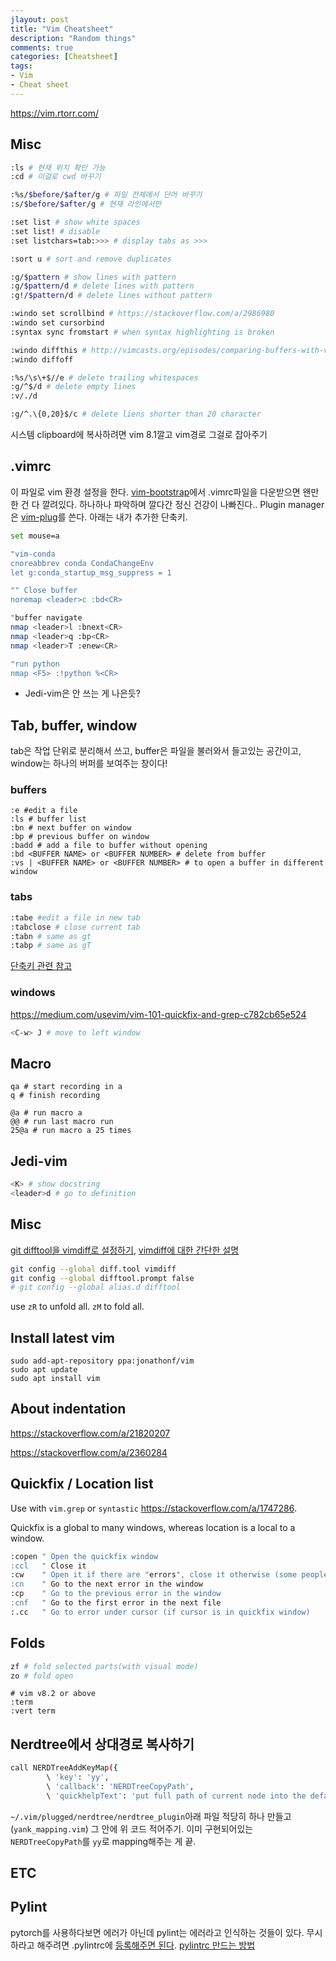 ```yaml
---
jlayout: post
title: "Vim Cheatsheet"
description: "Random things"
comments: true
categories: [Cheatsheet]
tags:
- Vim
- Cheat sheet
---
```


https://vim.rtorr.com/

## Misc

```bash
:ls # 현재 위치 확인 가능
:cd # 이걸로 cwd 바꾸기

:%s/$before/$after/g # 파일 전체에서 단어 바꾸기
:s/$before/$after/g # 현재 라인에서만

:set list # show white spaces
:set list! # disable
:set listchars=tab:>>> # display tabs as >>>

:sort u # sort and remove duplicates

:g/$pattern # show lines with pattern
:g/$pattern/d # delete lines with pattern
:g!/$pattern/d # delete lines without pattern

:windo set scrollbind # https://stackoverflow.com/a/2986980
:windo set cursorbind
:syntax sync fromstart # when syntax highlighting is broken

:windo diffthis # http://vimcasts.org/episodes/comparing-buffers-with-vimdiff/
:windo diffoff

:%s/\s\+$//e # delete trailing whitespaces
:g/^$/d # delete empty lines
:v/./d

:g/^.\{0,20}$/c # delete liens shorter than 20 character
```

시스템 clipboard에 복사하려면 vim 8.1깔고 vim경로 그걸로 잡아주기



## .vimrc

이 파일로 vim 환경 설정을 한다. [vim-bootstrap](https://vim-bootstrap.com/)에서 .vimrc파일을 다운받으면 왠만한 건 다 깔려있다. 하나하나 파악하며 깔다간 정신 건강이 나빠진다.. Plugin manager은 [vim-plug](https://github.com/junegunn/vim-plug)를 쓴다. 아래는 내가 추가한 단축키.

```bash
set mouse=a

"vim-conda
cnoreabbrev conda CondaChangeEnv
let g:conda_startup_msg_suppress = 1

"" Close buffer
noremap <leader>c :bd<CR>

"buffer navigate
nmap <leader>l :bnext<CR>
nmap <leader>q :bp<CR>
nmap <leader>T :enew<CR>

"run python
nmap <F5> :!python %<CR>
```

- Jedi-vim은 안 쓰는 게 나은듯?



## Tab, buffer, window

tab은 작업 단위로 분리해서 쓰고, buffer은 파일을 불러와서 들고있는 공간이고, window는 하나의 버퍼를 보여주는 창이다!

### buffers

```shell
:e #edit a file
:ls # buffer list
:bn # next buffer on window
:bp # previous buffer on window
:badd # add a file to buffer without opening
:bd <BUFFER NAME> or <BUFFER NUMBER> # delete from buffer
:vs | <BUFFER NAME> or <BUFFER NUMBER> # to open a buffer in different window
```

### tabs

```bash
:tabe #edit a file in new tab
:tabclose # close current tab
:tabn # same as gt
:tabp # same as gT
```

[단축키 관련 참고](vim.wikia.com/wiki/Using_tab_pages)

### windows

https://medium.com/usevim/vim-101-quickfix-and-grep-c782cb65e524

```bash
<C-w> J # move to left window
```



## Macro

```shell
qa # start recording in a
q # finish recording

@a # run macro a
@@ # run last macro run
25@a # run macro a 25 times
```



## Jedi-vim

```bash
<K> # show docstring
<leader>d # go to definition
```



## Misc

[git difftool을 vimdiff로 설정하기](https://stackoverflow.com/a/3713865),  [vimdiff에 대한 간단한 설명]([https://goodtogreate.tistory.com/entry/git-difftool-%EC%82%AC%EC%9A%A9%EB%B2%95](https://goodtogreate.tistory.com/entry/git-difftool-사용법))

```bash
git config --global diff.tool vimdiff
git config --global difftool.prompt false
# git config --global alias.d difftool
```

use `zR` to unfold all. `zM` to fold all.



## Install latest vim

```
sudo add-apt-repository ppa:jonathonf/vim
sudo apt update
sudo apt install vim
```



## About indentation

https://stackoverflow.com/a/21820207

https://stackoverflow.com/a/2360284



## Quickfix / Location list

Use with `vim.grep` or `syntastic` https://stackoverflow.com/a/1747286.

Quickfix is a global to many windows, whereas location is a local to a window.

```bash
:copen " Open the quickfix window
:ccl   " Close it
:cw    " Open it if there are "errors", close it otherwise (some people prefer this)
:cn    " Go to the next error in the window
:cp    " Go to the previous error in the window
:cnf   " Go to the first error in the next file
:.cc   " Go to error under cursor (if cursor is in quickfix window)
```



## Folds

```bash
zf # fold selected parts(with visual mode)
zo # fold open
```

```Shell
# vim v8.2 or above
:term
:vert term
```



## Nerdtree에서 상대경로 복사하기

```bash
call NERDTreeAddKeyMap({
        \ 'key': 'yy',
        \ 'callback': 'NERDTreeCopyPath',
        \ 'quickhelpText': 'put full path of current node into the default register' })
```

`~/.vim/plugged/nerdtree/nerdtree_plugin`아래 파일 적당히 하나 만들고(`yank_mapping.vim`) 그 안에 위 코드 적어주기. 이미 구현되어있는 `NERDTreeCopyPath`를 `yy`로 mapping해주는 게 끝.

## ETC

## Pylint

pytorch를 사용하다보면 에러가 아닌데 pylint는 에러라고 인식하는 것들이 있다. 무시하라고 해주려면 .pylintrc에 [등록해주면 된다](https://stackoverflow.com/questions/50319943/pytorch-error-message-torch-has-no-member). [pylintrc 만드는 방법](https://docs.microsoft.com/ko-kr/visualstudio/python/linting-python-code?view=vs-2019)





